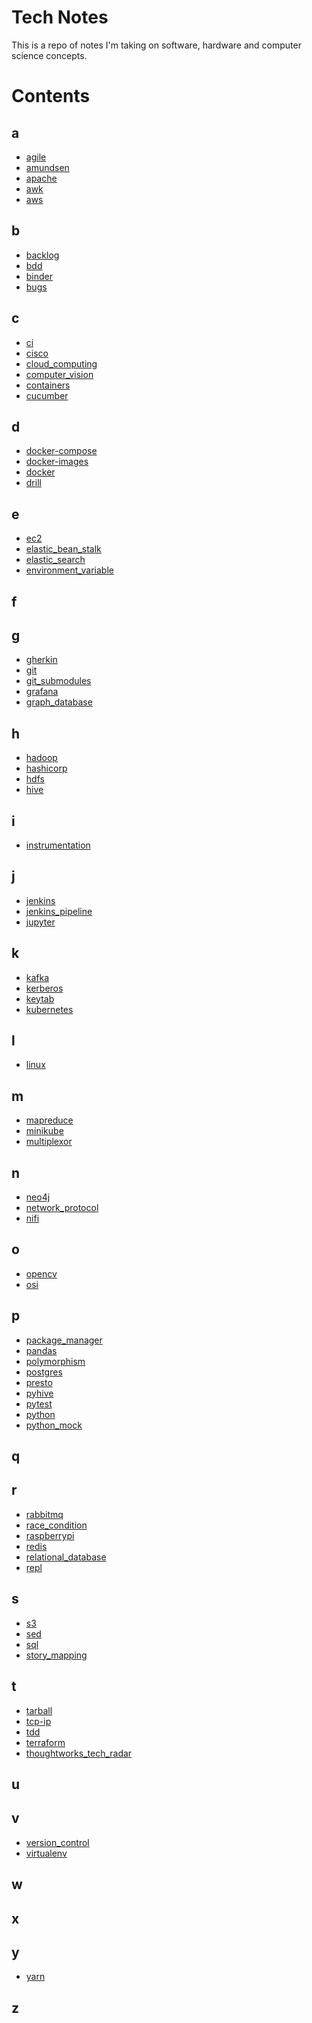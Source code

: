 <!-- ## What is ...?

## Links

## Tutorials

Embedded links
[1]: https://github.com/nchristie/tech_notes/blob/master/x/xxx.md -->


# Tech Notes
This is a repo of notes I'm taking on software, hardware and computer science concepts.

# Contents

## a
- [agile][agile]
- [amundsen][amundsen]
- [apache][apache]
- [awk][awk]
- [aws][aws]

## b
- [backlog][backlog]
- [bdd][bdd]
- [binder][binder]
- [bugs][bugs]

## c
- [ci][ci]
- [cisco][cisco]
- [cloud_computing][cloud_computing]
- [computer_vision][computer_vision]
- [containers][containers]
- [cucumber][cucumber]

## d
- [docker-compose][docker-compose]
- [docker-images][docker-images]
- [docker][docker]
- [drill][drill]

## e
- [ec2][ec2]
- [elastic_bean_stalk][elastic_bean_stalk]
- [elastic_search][elastic_search]
- [environment_variable][environment_variable]

## f

## g
- [gherkin][gherkin]
- [git][git]
- [git_submodules][git_submodules]
- [grafana][grafana]
- [graph_database][graph_database]

## h
- [hadoop][hadoop]
- [hashicorp][hashicorp]
- [hdfs][hdfs]
- [hive][hive]

## i
- [instrumentation][instrumentation]

## j
- [jenkins][jenkins]
- [jenkins_pipeline][jenkins_pipeline]
- [jupyter][jupyter]

## k
- [kafka][kafka]
- [kerberos][kerberos]
- [keytab][keytab]
- [kubernetes][kubernetes]

## l
- [linux][linux]

## m
- [mapreduce][mapreduce]
- [minikube][minikube]
- [multiplexor][multiplexor]

## n
- [neo4j][neo4j]
- [network_protocol][network_protocol]
- [nifi][nifi]

## o
- [opencv][opencv]
- [osi][osi]

## p
- [package_manager][package_manager]
- [pandas][pandas]
- [polymorphism][polymorphism]
- [postgres][postgres]
- [presto][presto]
- [pyhive][pyhive]
- [pytest][pytest]
- [python][python]
- [python_mock][python_mock]

## q

## r
- [rabbitmq][rabbitmq]
- [race_condition][race_condition]
- [raspberrypi][raspberrypi]
- [redis][redis]
- [relational_database][relational_database]
- [repl][repl]

## s
- [s3][s3]
- [sed][sed]
- [sql][sql]
- [story_mapping][story_mapping]

## t
- [tarball][tarball]
- [tcp-ip][tcp-ip]
- [tdd][tdd]
- [terraform][terraform]
- [thoughtworks_tech_radar][thoughtworks_tech_radar]

## u

## v
- [version_control][version_control]
- [virtualenv][virtualenv]

## w

## x

## y
- [yarn][yarn]

## z

[agile]: https://github.com/nchristie/tech_notes/blob/master/a/agile.md
[amundsen]: https://github.com/nchristie/tech_notes/blob/master/a/amundsen.md
[apache]: https://github.com/nchristie/tech_notes/blob/master/a/apache.md
[awk]: https://github.com/nchristie/tech_notes/blob/master/a/awk.md
[aws]: https://github.com/nchristie/tech_notes/blob/master/a/aws.md
[backlog]: https://github.com/nchristie/tech_notes/blob/master/b/backlog.md
[bdd]: https://github.com/nchristie/tech_notes/blob/master/b/bdd.md
[binder]: https://github.com/nchristie/tech_notes/blob/master/b/binder.md
[bugs]: https://github.com/nchristie/tech_notes/blob/master/b/bugs.md
[ci]: https://github.com/nchristie/tech_notes/blob/master/c/ci.md
[cisco]: https://github.com/nchristie/tech_notes/blob/master/c/cisco.md
[cloud_computing]: https://github.com/nchristie/tech_notes/blob/master/c/cloud_computing.md
[computer_vision]: https://github.com/nchristie/tech_notes/blob/master/c/computer_vision.md
[containers]: https://github.com/nchristie/tech_notes/blob/master/c/containers.md
[cucumber]: https://github.com/nchristie/tech_notes/blob/master/c/cucumber.md
[docker-compose]: https://github.com/nchristie/tech_notes/blob/master/d/docker-compose.md
[docker-images]: https://github.com/nchristie/tech_notes/blob/master/d/docker-images.md
[docker]: https://github.com/nchristie/tech_notes/blob/master/d/docker.md
[drill]: https://github.com/nchristie/tech_notes/blob/master/d/drill.md
[ec2]: https://github.com/nchristie/tech_notes/blob/master/e/ec2.md
[elastic_bean_stalk]: https://github.com/nchristie/tech_notes/blob/master/e/elastic_bean_stalk.md
[elastic_search]: https://github.com/nchristie/tech_notes/blob/master/e/elastic_search.md
[environment_variable]: https://github.com/nchristie/tech_notes/blob/master/e/environment_variable.md
[gherkin]: https://github.com/nchristie/tech_notes/blob/master/g/gherkin.md
[git]: https://github.com/nchristie/tech_notes/blob/master/g/git.md
[git_submodules]: https://github.com/nchristie/tech_notes/blob/master/g/git_submodules.md
[grafana]: https://github.com/nchristie/tech_notes/blob/master/g/grafana.md
[graph_database]: https://github.com/nchristie/tech_notes/blob/master/g/graph_database.md
[hadoop]: https://github.com/nchristie/tech_notes/blob/master/h/hadoop.md
[hashicorp]: https://github.com/nchristie/tech_notes/blob/master/h/hashicorp.md
[hdfs]: https://github.com/nchristie/tech_notes/blob/master/h/hdfs.md
[hive]: https://github.com/nchristie/tech_notes/blob/master/h/hive.md
[instrumentation]: https://github.com/nchristie/tech_notes/blob/master/i/instrumentation.md
[jenkins]: https://github.com/nchristie/tech_notes/blob/master/j/jenkins.md
[jenkins_pipeline]: https://github.com/nchristie/tech_notes/blob/master/j/jenkins_pipeline.md
[jupyter]: https://github.com/nchristie/tech_notes/blob/master/j/jupyter.md
[kafka]: https://github.com/nchristie/tech_notes/blob/master/k/kafka.md
[kerberos]: https://github.com/nchristie/tech_notes/blob/master/k/kerberos.md
[keytab]: https://github.com/nchristie/tech_notes/blob/master/k/keytab.md
[kubernetes]: https://github.com/nchristie/tech_notes/blob/master/k/kubernetes.md
[linux]: https://github.com/nchristie/tech_notes/blob/master/l/linux.md
[mapreduce]: https://github.com/nchristie/tech_notes/blob/master/m/mapreduce.md
[minikube]: https://github.com/nchristie/tech_notes/blob/master/m/minikube.md
[multiplexor]: https://github.com/nchristie/tech_notes/blob/master/m/multiplexor.md
[neo4j]: https://github.com/nchristie/tech_notes/blob/master/n/neo4j.md
[network_protocol]: https://github.com/nchristie/tech_notes/blob/master/n/network_protocol.md
[nifi]: https://github.com/nchristie/tech_notes/blob/master/n/nifi.md
[opencv]: https://github.com/nchristie/tech_notes/blob/master/o/opencv.md
[osi]: https://github.com/nchristie/tech_notes/blob/master/o/osi.md
[package_manager]: https://github.com/nchristie/tech_notes/blob/master/p/package_manager.md
[pandas]: https://github.com/nchristie/tech_notes/blob/master/p/pandas.md
[polymorphism]: https://github.com/nchristie/tech_notes/blob/master/p/polymorphism.md
[postgres]: https://github.com/nchristie/tech_notes/blob/master/p/postgres.md
[presto]: https://github.com/nchristie/tech_notes/blob/master/p/presto.md
[pyhive]: https://github.com/nchristie/tech_notes/blob/master/p/pyhive.md
[pytest]: https://github.com/nchristie/tech_notes/blob/master/p/pytest.md
[python]: https://github.com/nchristie/tech_notes/blob/master/p/python.md
[python_mock]: https://github.com/nchristie/tech_notes/blob/master/p/python_mock.md
[rabbitmq]: https://github.com/nchristie/tech_notes/blob/master/r/rabbitmq.md
[race_condition]: https://github.com/nchristie/tech_notes/blob/master/r/race_condition.md
[raspberrypi]: https://github.com/nchristie/tech_notes/blob/master/r/raspberrypi.md
[redis]: https://github.com/nchristie/tech_notes/blob/master/r/redis.md
[relational_database]: https://github.com/nchristie/tech_notes/blob/master/r/relational_database.md
[repl]: https://github.com/nchristie/tech_notes/blob/master/r/repl.md
[s3]: https://github.com/nchristie/tech_notes/blob/master/s/s3.md
[sed]: https://github.com/nchristie/tech_notes/blob/master/s/sed.md
[sql]: https://github.com/nchristie/tech_notes/blob/master/s/sql.md
[story_mapping]: https://github.com/nchristie/tech_notes/blob/master/s/story_mapping.md
[tarball]: https://github.com/nchristie/tech_notes/blob/master/t/tarball.md
[tcp-ip]: https://github.com/nchristie/tech_notes/blob/master/t/tcp-ip.md
[tdd]: https://github.com/nchristie/tech_notes/blob/master/t/tdd.md
[terraform]: https://github.com/nchristie/tech_notes/blob/master/t/terraform.md
[thoughtworks_tech_radar]: https://github.com/nchristie/tech_notes/blob/master/t/thoughtworks_tech_radar.md
[version_control]: https://github.com/nchristie/tech_notes/blob/master/v/version_control.md
[virtualenv]: https://github.com/nchristie/tech_notes/blob/master/v/virtualenv.md
[yarn]: https://github.com/nchristie/tech_notes/blob/master/y/yarn.md
